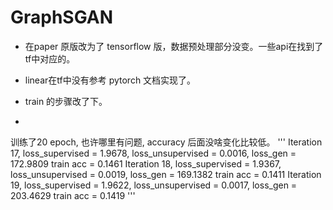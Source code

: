 # GraphSGAN

- 在paper 原版改为了 tensorflow 版，数据预处理部分没变。一些api在找到了tf中对应的。
- linear在tf中没有参考 pytorch 文档实现了。
- train 的步骤改了下。

- 
训练了20 epoch, 也许哪里有问题, accuracy 后面没啥变化比较低。
'''
Iteration 17, loss_supervised = 1.9678, loss_unsupervised = 0.0016, loss_gen = 172.9809 train acc = 0.1461
Iteration 18, loss_supervised = 1.9367, loss_unsupervised = 0.0019, loss_gen = 169.1382 train acc = 0.1411
Iteration 19, loss_supervised = 1.9622, loss_unsupervised = 0.0017, loss_gen = 203.4629 train acc = 0.1419
'''
